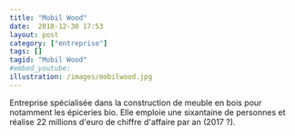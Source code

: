 ```yaml
---
title: "Mobil Wood"
date:  2018-12-30 17:53
layout: post
category: ["entreprise"]
tags: []
tagid: "Mobil Wood"
#embed_youtube:
illustration: /images/mobilwood.jpg
---
```

Entreprise spécialisée dans la construction de meuble en bois pour notamment les épiceries bio. Elle emploie une sixantaine de personnes et réalise 22 millions d'euro de chiffre d'affaire par an (2017 ?).
